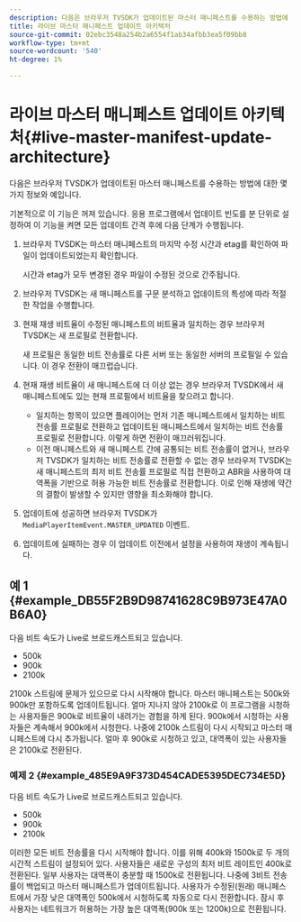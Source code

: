 ```yaml
---
description: 다음은 브라우저 TVSDK가 업데이트된 마스터 매니페스트를 수용하는 방법에 대한 몇 가지 정보와 예입니다.
title: 라이브 마스터 매니페스트 업데이트 아키텍처
source-git-commit: 02ebc3548a254b2a6554f1ab34afbb3ea5f09bb8
workflow-type: tm+mt
source-wordcount: '540'
ht-degree: 1%

---
```


# 라이브 마스터 매니페스트 업데이트 아키텍처{#live-master-manifest-update-architecture}

다음은 브라우저 TVSDK가 업데이트된 마스터 매니페스트를 수용하는 방법에 대한 몇 가지 정보와 예입니다.

기본적으로 이 기능은 꺼져 있습니다. 응용 프로그램에서 업데이트 빈도를 분 단위로 설정하여 이 기능을 켜면 모든 업데이트 간격 후에 다음 단계가 수행됩니다.

1. 브라우저 TVSDK는 마스터 매니페스트의 마지막 수정 시간과 etag를 확인하여 파일이 업데이트되었는지 확인합니다.

   시간과 etag가 모두 변경된 경우 파일이 수정된 것으로 간주됩니다.
1. 브라우저 TVSDK는 새 매니페스트를 구문 분석하고 업데이트의 특성에 따라 적절한 작업을 수행합니다.
1. 현재 재생 비트율이 수정된 매니페스트의 비트율과 일치하는 경우 브라우저 TVSDK는 새 프로필로 전환합니다.

   새 프로필은 동일한 비트 전송률로 다른 서버 또는 동일한 서버의 프로필일 수 있습니다. 이 경우 전환이 매끄럽습니다.
1. 현재 재생 비트율이 새 매니페스트에 더 이상 없는 경우 브라우저 TVSDK에서 새 매니페스트에도 있는 현재 프로필에서 비트율을 찾으려고 합니다.

   * 일치하는 항목이 있으면 플레이어는 먼저 기존 매니페스트에서 일치하는 비트 전송률 프로필로 전환하고 업데이트된 매니페스트에서 일치하는 비트 전송률 프로필로 전환합니다. 이렇게 하면 전환이 매끄러워집니다.
   * 이전 매니페스트와 새 매니페스트 간에 공통되는 비트 전송률이 없거나, 브라우저 TVSDK가 일치하는 비트 전송률로 전환할 수 없는 경우 브라우저 TVSDK는 새 매니페스트의 최저 비트 전송률 프로필로 직접 전환하고 ABR을 사용하여 대역폭을 기반으로 허용 가능한 비트 전송률로 전환합니다. 이로 인해 재생에 약간의 결함이 발생할 수 있지만 영향을 최소화해야 합니다.

1. 업데이트에 성공하면 브라우저 TVSDK가 `MediaPlayerItemEvent.MASTER_UPDATED` 이벤트.
1. 업데이트에 실패하는 경우 이 업데이트 이전에서 설정을 사용하여 재생이 계속됩니다.

## 예 1 {#example_DB55F2B9D98741628C9B973E47A0B6A0}

다음 비트 속도가 Live로 브로드캐스트되고 있습니다.

* 500k
* 900k
* 2100k

2100k 스트림에 문제가 있으므로 다시 시작해야 합니다. 마스터 매니페스트는 500k와 900k만 포함하도록 업데이트됩니다. 얼마 지나지 않아 2100k로 이 프로그램을 시청하는 사용자들은 900k로 비트율이 내려가는 경험을 하게 된다. 900k에서 시청하는 사용자들은 계속해서 900k에서 시청한다. 나중에 2100k 스트림이 다시 시작되고 마스터 매니페스트에 다시 추가됩니다. 얼마 후 900k로 시청하고 있고, 대역폭이 있는 사용자들은 2100k로 전환된다.

### 예제 2 {#example_485E9A9F373D454CADE5395DEC734E5D}

다음 비트 속도가 Live로 브로드캐스트되고 있습니다.

* 500k
* 900k
* 2100k

이러한 모든 비트 전송률을 다시 시작해야 합니다. 이를 위해 400k와 1500k로 두 개의 시간적 스트림이 설정되어 있다. 사용자들은 새로운 구성의 최저 비트 레이트인 400k로 전환된다. 일부 사용자는 대역폭이 충분할 때 1500k로 전환됩니다. 나중에 3비트 전송률이 백업되고 마스터 매니페스트가 업데이트됩니다. 사용자가 수정된(원래) 매니페스트에서 가장 낮은 대역폭인 500k에서 시청하도록 자동으로 다시 전환합니다. 잠시 후 사용자는 네트워크가 허용하는 가장 높은 대역폭(900k 또는 1200k)으로 전환됩니다.

<!-- 

WRITER: Add relref to api/psdk/asdoc-dhls_1.4/com/adobe/mediacore/events/MediaPlayerItemEvent.html#MASTER_UPDATED

 -->
